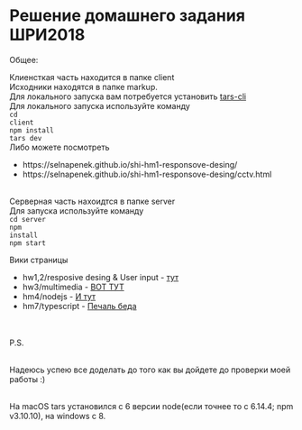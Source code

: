 # Решение домашнего задания ШРИ2018

Общее:<br>

Клиенсткая часть находится в папке client<br>
Исходники находятся в папке markup.<br>
Для локального запуска вам потребуется установить <a href="https://github.com/tars/tars-cli">tars-cli</a>  
Для локального запуска используйте команду <br>
<code>cd client</code><br>
<code>npm install</code><br>
<code>tars dev</code><br>
Либо можете посмотреть
<ul>
  <li>https://selnapenek.github.io/shi-hm1-responsove-desing/</li>
  <li>https://selnapenek.github.io/shi-hm1-responsove-desing/cctv.html</li>
</ul>


<br>Серверная часть нахоидтся в папке server<br>
Для запуска используйте команду<br> 
<code>cd server</code><br>
<code>npm install</code><br>
<code>npm start</code><br>
  
  Вики страницы
  <ul>
  <li>hw1,2/resposive desing & User input - <a href="https://github.com/Selnapenek/shi-hm1-responsove-desing/wiki/hw1,2">тут</a></li>
  <li>hw3/multimedia  - <a href="https://github.com/Selnapenek/shi-hm1-responsove-desing/wiki/hw3-multimedia">ВОТ ТУТ</a></li>
  <li>hm4/nodejs - <a href="https://github.com/Selnapenek/shi-hm1-responsove-desing/wiki/hw4-nodejs">И тут</a></li>
  <li>hm7/typescript - <a href="https://github.com/Selnapenek/shi-hm1-responsove-desing/wiki/hw7-typescript">Печаль беда</a></li>
  </ul>


<br>
<br>P.S.


<br>Надеюсь успею все доделать до того как вы дойдете до проверки моей работы :)

<br>На macOS tars установился с 6 версии node(если точнее то с 6.14.4; npm v3.10.10), на windows с 8.



